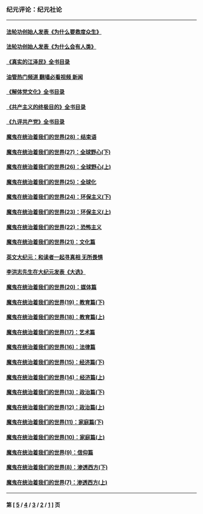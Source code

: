 ### 纪元评论：纪元社论
---
#### [法轮功创始人发表《为什么要救度众生》](../../pages/nsc422/n13975246.md?05140330) 
#### [法轮功创始人发表《为什么会有人类》](../../pages/nsc422/n13912117.md?05140330) 
#### [《真实的江泽民》全书目录](../../pages/nsc422/n13721399.md?05140330) 
#### [油管热门频道 翻墙必看视频 新闻](ok?05140330)
#### [《解体党文化》全书目录](../../pages/nsc422/n13721157.md?05140330) 
#### [《共产主义的终极目的》全书目录](../../pages/nsc422/n13721048.md?05140330) 
#### [《九评共产党》全书目录](../../pages/nsc422/n13708085.md?05140330) 
#### [魔鬼在统治着我们的世界(28)：结束语](../../pages/nsc422/n10936246.md?05140330) 
#### [魔鬼在统治着我们的世界(27)：全球野心(下)](../../pages/nsc422/n10928319.md?05140330) 
#### [魔鬼在统治着我们的世界(26)：全球野心(上)](../../pages/nsc422/n10900318.md?05140330) 
#### [魔鬼在统治着我们的世界(25)：全球化](../../pages/nsc422/n10788205.md?05140330) 
#### [魔鬼在统治着我们的世界(24)：环保主义(下)](../../pages/nsc422/n10695307.md?05140330) 
#### [魔鬼在统治着我们的世界(23)：环保主义(上)](../../pages/nsc422/n10688613.md?05140330) 
#### [魔鬼在统治着我们的世界(22)：恐怖主义](../../pages/nsc422/n10614727.md?05140330) 
#### [魔鬼在统治着我们的世界(21)：文化篇](../../pages/nsc422/n10597706.md?05140330) 
#### [英文大纪元：和读者一起寻真相 无所畏惧](../../pages/nsc422/n12542027.md?05140330) 
#### [李洪志先生在大纪元发表《大选》](../../pages/nsc422/n12534746.md?05140330) 
#### [魔鬼在统治着我们的世界(20)：媒体篇](../../pages/nsc422/n10586579.md?05140330) 
#### [魔鬼在统治着我们的世界(19)：教育篇(下)](../../pages/nsc422/n10564808.md?05140330) 
#### [魔鬼在统治着我们的世界(18)：教育篇(上)](../../pages/nsc422/n10526970.md?05140330) 
#### [魔鬼在统治着我们的世界(17)：艺术篇](../../pages/nsc422/n10499093.md?05140330) 
#### [魔鬼在统治着我们的世界(16)：法律篇](../../pages/nsc422/n10485969.md?05140330) 
#### [魔鬼在统治着我们的世界(15)：经济篇(下)](../../pages/nsc422/n10469975.md?05140330) 
#### [魔鬼在统治着我们的世界(14)：经济篇(上)](../../pages/nsc422/n10457370.md?05140330) 
#### [魔鬼在统治着我们的世界(13)：政治篇(下)](../../pages/nsc422/n10448270.md?05140330) 
#### [魔鬼在统治着我们的世界(12)：政治篇(上)](../../pages/nsc422/n10444576.md?05140330) 
#### [魔鬼在统治着我们的世界(11)：家庭篇(下)](../../pages/nsc422/n10440961.md?05140330) 
#### [魔鬼在统治着我们的世界(10)：家庭篇(上)](../../pages/nsc422/n10435448.md?05140330) 
#### [魔鬼在统治着我们的世界(9)：信仰篇](../../pages/nsc422/n10432159.md?05140330) 
#### [魔鬼在统治着我们的世界(8)：渗透西方(下)](../../pages/nsc422/n10429603.md?05140330) 
#### [魔鬼在统治着我们的世界(7)：渗透西方(上)](../../pages/nsc422/n10426013.md?05140330) 

---
#### 第 [ [5](./5.md?05140330) / [4](./4.md?05140330) / [3](./3.md?05140330) / [2](./2.md?05140330) / [1](./1.md?05140330) ] 页
